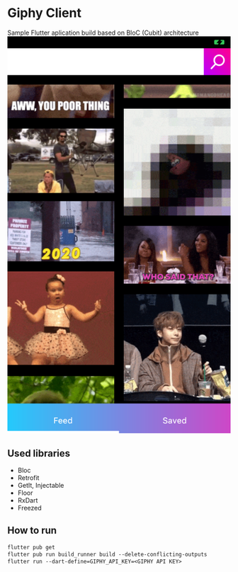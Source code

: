 # Giphy Client

Sample Flutter aplication build based on BloC (Cubit) architecture
![alt text](https://github.com/Afur/giphy_client/blob/master/screenshots/Screenshot1.png?raw=true)

## Used libraries
* Bloc
* Retrofit
* GetIt, Injectable
* Floor
* RxDart
* Freezed

## How to run

``` 
flutter pub get
flutter pub run build_runner build --delete-conflicting-outputs 
flutter run --dart-define=GIPHY_API_KEY=<GIPHY API KEY>
```




